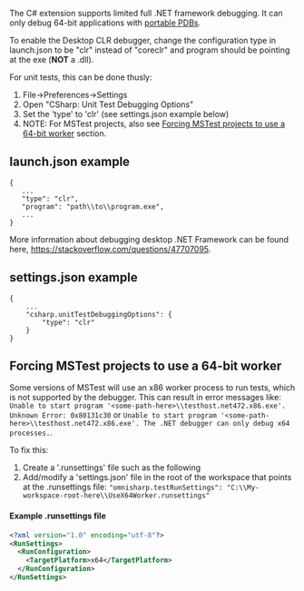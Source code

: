 The C# extension supports limited full .NET framework debugging. It can only debug 64-bit applications with [portable PDBs](https://github.com/dotnet/vscode-csharp/wiki/Portable-PDBs).

To enable the Desktop CLR debugger, change the configuration type in launch.json to be "clr" instead of "coreclr" and program should be pointing at the exe (**NOT** a .dll).

For unit tests, this can be done thusly:
1. File->Preferences->Settings
2. Open "CSharp: Unit Test Debugging Options"
3. Set the 'type' to 'clr' (see settings.json example below)
4. NOTE: For MSTest projects, also see [Forcing MSTest projects to use a 64-bit worker](https://github.com/dotnet/vscode-csharp/wiki/Desktop-.NET-Framework#forcing-mstest-projects-to-use-a-64-bit-worker) section.

## launch.json example

```
{
   ...
   "type": "clr",
   "program": "path\\to\\program.exe",
   ...
}
```

More information about debugging desktop .NET Framework can be found here, https://stackoverflow.com/questions/47707095.


## settings.json example

```
{
    ...
    "csharp.unitTestDebuggingOptions": {
        "type": "clr"
    }
}
```

## Forcing MSTest projects to use a 64-bit worker

Some versions of MSTest will use an x86 worker process to run tests, which is not supported by the debugger. This can result in error messages like: `Unable to start program '<some-path-here>\\testhost.net472.x86.exe'. Unknown Error: 0x80131c30` or `Unable to start program '<some-path-here>\\testhost.net472.x86.exe'. The .NET debugger can only debug x64 processes.`.

To fix this:
1. Create a '.runsettings' file such as the following
2. Add/modify a 'settings.json' file in the root of the workspace that points at the .runsettings file: `"omnisharp.testRunSettings": "C:\\My-workspace-root-here\\UseX64Worker.runsettings"`

#### Example .runsettings file
```xml
<?xml version="1.0" encoding="utf-8"?>
<RunSettings>
  <RunConfiguration>
    <TargetPlatform>x64</TargetPlatform>
  </RunConfiguration>
</RunSettings>
```
